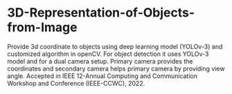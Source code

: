 # 3D-Representation-of-Objects-from-Image
Provide 3d coordinate to objects using deep learning model (YOLOv-3) and customized algorithm in openCV.
For object detection it uses YOLOv-3 model and for a dual camera setup. Primary camera provides the coordinates and secondary camera helps primary camera by providing view angle.
Accepted in IEEE 12-Annual Computing and Communication Workshop and Conference (IEEE-CCWC), 2022. 
